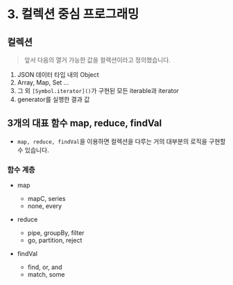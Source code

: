 # 3. 컬렉션 중심 프로그래밍

## 컬렉션

> 앞서 다음의 열거 가능한 값을 컬렉션이라고 정의했습니다.

1. JSON 데이터 타입 내의 Object
2. Array, Map, Set ...
3. 그 외 `[Symbol.iterator]()`가 구현된 모든 iterable과 iterator
4. generator를 실행한 결과 값

## 3개의 대표 함수 map, reduce, findVal

- `map, reduce, findVal`을 이용하면 컬렉션을 다루는 거의 대부분의 로직을 구현할 수 있습니다.

### 함수 계층

- map
  - mapC, series
  - none, every

- reduce
  - pipe, groupBy, filter
  - go, partition, reject

- findVal
  - find, or, and
  - match, some
